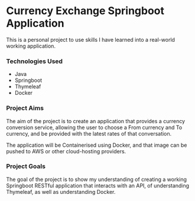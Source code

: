 # Currency Exchange Springboot Application

This is a personal project to use skills I have learned into a real-world working application.

### Technologies Used

* Java
* Springboot
* Thymeleaf
* Docker

### Project Aims

The aim of the project is to create an application that provides a currency conversion
service, allowing the user to choose a From currency and To currency, and be provided with
the latest rates of that conversation.

The application will be Containerised using Docker, and that image can be pushed to AWS or 
other cloud-hosting providers.

### Project Goals

The goal of the project is to show my understanding of creating a working Springboot
RESTful application that interacts with an API, of understanding Thymeleaf, as well as
understanding Docker.
